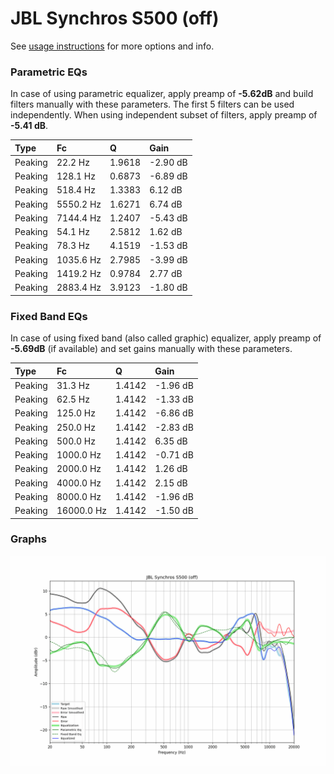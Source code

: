 # JBL Synchros S500 (off)
See [usage instructions](https://github.com/jaakkopasanen/AutoEq#usage) for more options and info.

### Parametric EQs
In case of using parametric equalizer, apply preamp of **-5.62dB** and build filters manually
with these parameters. The first 5 filters can be used independently.
When using independent subset of filters, apply preamp of **-5.41 dB**.

| Type    | Fc        |      Q | Gain     |
|:--------|:----------|:-------|:---------|
| Peaking | 22.2 Hz   | 1.9618 | -2.90 dB |
| Peaking | 128.1 Hz  | 0.6873 | -6.89 dB |
| Peaking | 518.4 Hz  | 1.3383 | 6.12 dB  |
| Peaking | 5550.2 Hz | 1.6271 | 6.74 dB  |
| Peaking | 7144.4 Hz | 1.2407 | -5.43 dB |
| Peaking | 54.1 Hz   | 2.5812 | 1.62 dB  |
| Peaking | 78.3 Hz   | 4.1519 | -1.53 dB |
| Peaking | 1035.6 Hz | 2.7985 | -3.99 dB |
| Peaking | 1419.2 Hz | 0.9784 | 2.77 dB  |
| Peaking | 2883.4 Hz | 3.9123 | -1.80 dB |

### Fixed Band EQs
In case of using fixed band (also called graphic) equalizer, apply preamp of **-5.69dB**
(if available) and set gains manually with these parameters.

| Type    | Fc         |      Q | Gain     |
|:--------|:-----------|:-------|:---------|
| Peaking | 31.3 Hz    | 1.4142 | -1.96 dB |
| Peaking | 62.5 Hz    | 1.4142 | -1.33 dB |
| Peaking | 125.0 Hz   | 1.4142 | -6.86 dB |
| Peaking | 250.0 Hz   | 1.4142 | -2.83 dB |
| Peaking | 500.0 Hz   | 1.4142 | 6.35 dB  |
| Peaking | 1000.0 Hz  | 1.4142 | -0.71 dB |
| Peaking | 2000.0 Hz  | 1.4142 | 1.26 dB  |
| Peaking | 4000.0 Hz  | 1.4142 | 2.15 dB  |
| Peaking | 8000.0 Hz  | 1.4142 | -1.96 dB |
| Peaking | 16000.0 Hz | 1.4142 | -1.50 dB |

### Graphs
![](./JBL%20Synchros%20S500%20(off).png)